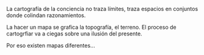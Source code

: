 

La cartografía de la conciencia no traza límites, traza espacios en conjuntos donde colindan razonamientos.

La hacer un mapa se grafica la topografía, el terreno.
El proceso de cartogrfiar va a ciegas sobre una ilusión del presente. 

Por eso existen mapas diferentes...





